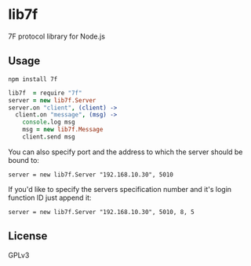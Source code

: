# lib7f

7F protocol library for Node.js

## Usage

```shell
npm install 7f
```

```coffeescript
lib7f  = require "7f"
server = new lib7f.Server
server.on "client", (client) ->
  client.on "message", (msg) ->
    console.log msg
    msg = new lib7f.Message
    client.send msg
```

You can also specify port and the address to which the server should be
bound to:

    server = new lib7f.Server "192.168.10.30", 5010

If you'd like to specify the servers specification number and it's login
function ID just append it:

    server = new lib7f.Server "192.168.10.30", 5010, 8, 5

## License

GPLv3
